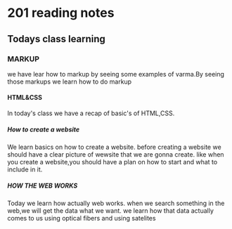 # 201 reading notes

## Todays class  learning

### MARKUP
we have lear how to markup by seeing some examples of varma.By seeing those markups we learn how to do markup

#### HTML&CSS
In today's class we have a recap of basic's of HTML,CSS.

##### How to create a website
We learn basics on how to create a website. before creating a website we should have a clear picture of wewsite that we are gonna create. like when you create a website,you should have a plan on how to start and what to include in it.

##### HOW THE WEB WORKS
Today we learn how actually web works. when we search something in the web,we will get the data what we want. we learn how that data actually comes to us using optical fibers and using satelites

